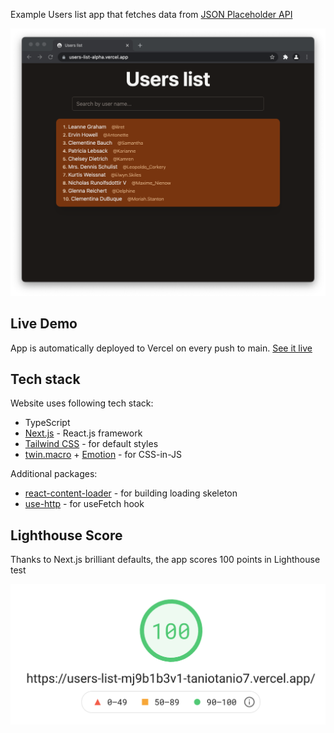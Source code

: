 Example Users list app that fetches data from [JSON Placeholder API](https://jsonplaceholder.typicode.com/)

![App Preview Screenshot](/docs/app_preview.png)

## Live Demo

App is automatically deployed to Vercel on every push to main.
[See it live](https://users-list-kuc8gvr2e-taniotanio7.vercel.app/)

## Tech stack

Website uses following tech stack:
- TypeScript
- [Next.js](https://nextjs.org/) - React.js framework
- [Tailwind CSS](https://tailwindcss.com/) - for default styles
- [twin.macro](https://github.com/ben-rogerson/twin.macro) + [Emotion](https://github.com/emotion-js/emotion) - for CSS-in-JS

Additional packages:
- [react-content-loader](https://github.com/danilowoz/react-content-loader) - for building loading skeleton
- [use-http](https://use-http.com/#/) - for useFetch hook

## Lighthouse Score

Thanks to Next.js brilliant defaults, the app scores 100 points in Lighthouse test

![Lighthouse Score](/docs/lighthouse_score.png)